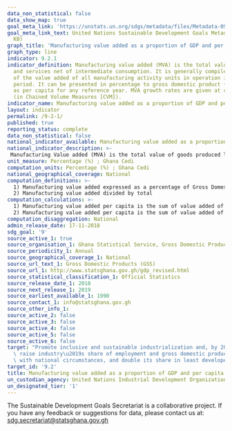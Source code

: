 ```yaml
---
data_non_statistical: false
data_show_map: true
goal_meta_link: 'https://unstats.un.org/sdgs/metadata/files/Metadata-09-02-01.pdf '
goal_meta_link_text: United Nations Sustainable Development Goals Metadata (PDF 217
  KB)
graph_title: 'Manufacturing value added as a proportion of GDP and per capita'
graph_type: line
indicator: 9.2.1
indicator_definition: Manufacturing value added (MVA) is the total value of goods
  and services net of intermediate consumption. It is generally compiled as the sum
  of the value added of all manufacturing activity units in operation in the reference
  period. It can be presented in percentage to gross domestic product (GDP) as well
  as per capita for any reference year. MVA growth rates are given at constant prices
  (in Chained Volume Measures [CVM]).
indicator_name: Manufacturing value added as a proportion of GDP and per capita
layout: indicator
permalink: /9-2-1/
published: true
reporting_status: complete
data_non_statistical: false
national_indicator_available: Manufacturing value added as a proportion of GDP and per capita
national_indicator_description: >-
 Manufacturing Value added (MVA) is the total value of goods produced less intermediate consumption. There are two aspects to this indicator; share of manufacturing activities in the total value of goods and services produced (GDP) within a reference year, and manufacturing value added per capita ( manufacturing value added divided by total population)
unit_measure: Percentage (%) ; Ghana Cedi
computation_units: Percentage (%) ; Ghana Cedi
national_geographical_coverage: National
computation_definitions: >-
  1) Manufacturing value added expressed as a percentage of Gross Domestic Product (GDP)
  2) Manufacturing value added divided by total
computation_calculations: >-
  1) Manufacturing value added per capita is the sum of value added of all manufacturing activity units in operation in the reference period divided by total gross domestic product and multiplied by 100
  2) Manufacturing value added per capita is the sum of value added of all manufacturing activity units in operation in the reference period divided by total population
computation_disaggregation: National
admin_release_date: 17-11-2018
sdg_goal: '9'
source_active_1: true
source_organisation_1: Ghana Statistical Service, Gross Domestic Products (GDP), 2018
source_periodicity_1: Annual
source_geographical_coverage_1: National
source_url_text_1: Gross Domestic Products (GSS)
source_url_1: http://www.statsghana.gov.gh/gdp_revised.html
source_statistical_classification_1: Official Statistics
source_release_date_1: 2018
source_next_release_1: 2019
source_earliest_available_1: 1990
source_contact_1: info@statsghana.gov.gh
source_other_info_1:
source_active_2: false
source_active_3: false
source_active_4: false
source_active_5: false
source_active_6: false
target: "Promote inclusive and sustainable industrialization and, by 2030, significantly\
  \ raise industry\u2019s share of employment and gross domestic product, in line\
  \ with national circumstances, and double its share in least developed countries"
target_id: '9.2'
title: Manufacturing value added as a proportion of GDP and per capita
un_custodian_agency: United Nations Industrial Development Organization (UNIDO)
un_designated_tier: '1'
---
```


The Sustainable Development Goals Secretariat is a collaborative project. If you have any feedback or suggestions for data, please contact us at: sdg.secretariat@statsghana.gov.gh
